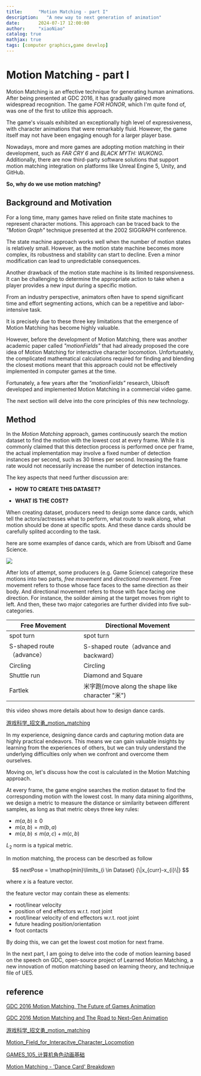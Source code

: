 ```yaml
---
title:      "Motion Matching - part I"
description:   "A new way to next generation of animation"
date:       2024-07-17 12:00:00
author:     "xiaoNiao"
catalog: true
mathjax: true
tags: [computer graphics,game develop]
---
```


# Motion Matching - part I

Motion Matching is an effective technique for generating human animations. After being presented at GDC 2016, it has gradually gained more widespread recognition. The game *FOR HONOR*, which I'm quite fond of, was one of the first to utilize this approach.

The game's visuals exhibited an exceptionally high level of expressiveness, with character animations that were remarkably fluid. However, the game itself may not have been engaging enough for a larger player base.

Nowadays, more and more games are adopting motion matching in their development, such as *FAR CRY 6* and *BLACK MYTH: WUKONG*. Additionally, there are now third-party software solutions that support motion matching integration on platforms like Unreal Engine 5, Unity, and GitHub.

**So, why do we use motion matching?**

## Background and Motivation

For a long time, many games have relied on finite state machines to represent character motions. This approach can be traced back to the *"Motion Graph"* technique presented at the 2002 SIGGRAPH conference.

The state machine approach works well when the number of motion states is relatively small. However, as the motion state machine becomes more complex, its robustness and stability can start to decline. Even a minor modification can lead to unpredictable consequences.

Another drawback of the motion state machine is its limited responsiveness. It can be challenging to determine the appropriate action to take when a player provides a new input during a specific motion.

From an industry perspective, animators often have to spend significant time and effort segmenting actions, which can be a repetitive and labor-intensive task.

It is precisely due to these three key limitations that the emergence of Motion Matching has become highly valuable.

However, before the development of Motion Matching, there was another academic paper called *"motionFields"* that had already proposed the core idea of Motion Matching for interactive character locomotion. Unfortunately, the complicated mathematical calculations required for finding and blending the closest motions meant that this approach could not be effectively implemented in computer games at the time.

Fortunately, a few years after the *"motionFields"* research, Ubisoft developed and implemented Motion Matching in a commercial video game.

The next section will delve into the core principles of this new technology.

## Method 

In the *Motion Matching* approach, games continuously search the motion dataset to find the motion with the lowest cost at every frame. While it is commonly claimed that this detection process is performed once per frame, the actual implementation may involve a fixed number of detection instances per second, such as 30 times per second. Increasing the frame rate would not necessarily increase the number of detection instances.

The key aspects that need further discussion are:

+ **HOW TO CREATE THIS DATASET?**

+ **WHAT IS THE COST?**

When creating dataset, producers need to design some dance cards, which tell the actors/actresses what to perform, what route to walk along, what motion should be done at specific spots. And these dance cards should be carefully splited according to the task.

here are some examples of dance cards, which are from Ubisoft and Game Science.

![](https://github.com/goodrain553/goodrain553.github.io/raw/master/_posts/img/dance_card1.png)

After lots of attempt, some producers (e.g. Game Science) categorize these motions into two parts, *free movement* and *directional movement*. Free movement refers to those whose face faces to the same direction as their body. And directional movement refers to those with face facing one direction. For instance, the soilder aiming at the target moves from right to left. And then, these two major categories are further divided into five sub-categories. 

| Free Movement | Directional Movement |
| --- | ---|
| spot turn | spot turn |
| S-shaped route（advance）| S-shaped route（advance and backward）|
| Circling | Circling | 
| Shuttle run | Diamond and Square |
| Fartlek | 米字跑(move along the shape like character "米") |

this video shows more details about how to design dance cards.

[游戏科学_招文勇_motion_matching](https://www.bilibili.com/video/BV1GK4y1S7Zw)

In my experience, designing dance cards and capturing motion data are highly practical endeavors. This means we can gain valuable insights by learning from the experiences of others, but we can truly understand the underlying difficulties only when we confront and overcome them ourselves.

Moving on, let's discuss how the cost is calculated in the Motion Matching approach.

At every frame, the game engine searches the motion dataset to find the corresponding motion with the lowest cost. In many data mining algorithms, we design a metric to measure the distance or similarity between different samples, as long as that metric obeys three key rules:

+ $m(a,b) \geq 0$
+ $m(a,b) = m(b,a)$
+ $m(a,b) \leq m(a,c) + m(c,b)$

$L_2$ norm is a typical metric.

In motion matching, the process can be descrbed as follow

$$
nextPose = \mathop{min}\limits_{i \in Dataset} {\|x_{curr}-x_{i}\|}
$$

where $x$ is a feature vector.

the feature vector may contain these as elements:

+ root/linear velocity
+ position of end effectors w.r.t. root joint 
+ root/linear velocity of end effectors w.r.t. root joint
+ future heading position/orientation 
+ foot contacts

By doing this, we can get the lowest cost motion for next frame. 


In the next part, I am going to delve into the code of motion learning based on the speech on GDC, open-source project of Learned Motion Matching, a new innovation of motion matching based on learning theory, and technique file of UE5.


## reference

[GDC 2016 Motion Matching, The Future of Games Animation](https://www.youtube.com/watch?v=KSTn3ePDt50)

[GDC 2016 Motion Matching and The Road to Next-Gen Animation](https://www.gdcvault.com/play/1023280/Motion-Matching-and-The-Road)

[游戏科学_招文勇_motion_matching](https://www.bilibili.com/video/BV1GK4y1S7Zw)

[Motion_Field_for_Interacitve_Character_Locomotion](https://dl.acm.org/doi/pdf/10.1145/2602758)

[GAMES_105_计算机角色动画基础](https://www.bilibili.com/video/BV1GG4y1p7fF)

[Motion Matching - 'Dance Card' Breakdown](https://www.youtube.com/watch?v=_Bd2T7uP9VA)